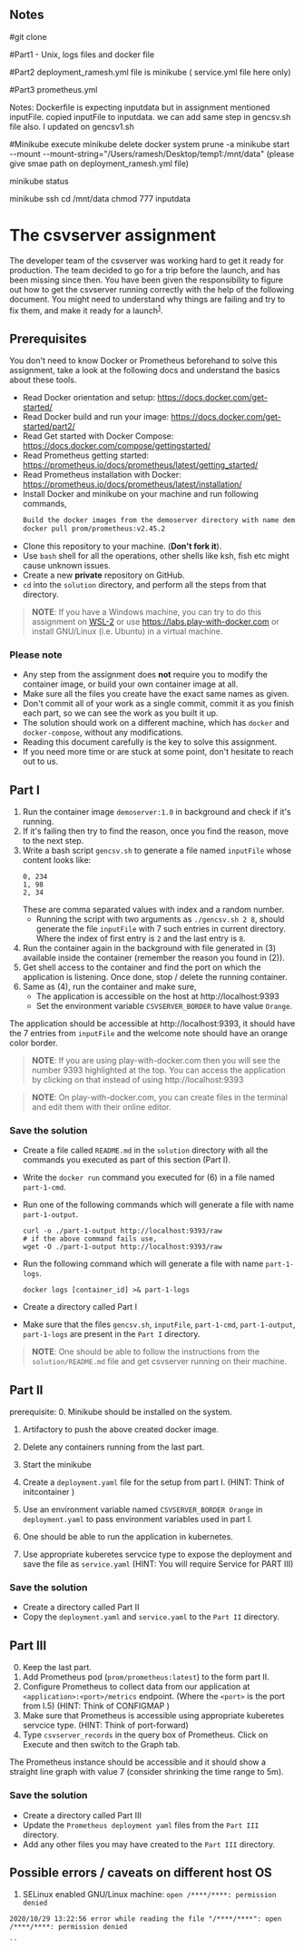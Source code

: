 ## Notes
#git clone

#Part1 - Unix, logs files and docker file

#Part2 deployment_ramesh.yml file is minikube  ( service.yml file here only)

#Part3 prometheus.yml

Notes: Dockerfile is expecting inputdata but in assignment mentioned inputFile. copied inputFile to inputdata.  we can add same step in gencsv.sh file also. I updated on gencsv1.sh

#Minikube execute 
minikube delete
docker system prune -a
minikube start --mount --mount-string="/Users/ramesh/Desktop/temp1:/mnt/data"    (please give smae path on deployment_ramesh.yml file)

minikube status

minikube ssh
cd /mnt/data
chmod 777 inputdata

# The csvserver assignment

The developer team of the csvserver was working hard to get it ready for production. 
The team decided to go for a trip before the launch, and has been missing since then. 
You have been given the responsibility to figure out how to get the csvserver running correctly with the help of the following document.
 You might need to understand why things are failing and try to fix them, and make it ready 
for a launch<sup>[1](#user-content-ftn1)</sup>.

## Prerequisites
You don't need to know Docker or Prometheus beforehand to solve this assignment, 
take a look at the following docs and understand the basics about these tools.
  - Read Docker orientation and setup: https://docs.docker.com/get-started/
  - Read Docker build and run your image: https://docs.docker.com/get-started/part2/
  - Read Get started with Docker Compose: https://docs.docker.com/compose/gettingstarted/
  - Read Prometheus getting started: https://prometheus.io/docs/prometheus/latest/getting_started/
  - Read Prometheus installation with Docker: https://prometheus.io/docs/prometheus/latest/installation/
  - Install Docker and minikube on your machine and run following commands,
    ```sh
    Build the docker images from the demoserver directory with name demoserver:1.0
    docker pull prom/prometheus:v2.45.2
    ```
  - Clone this repository to your machine. (**Don't fork it**).
  - Use `bash` shell for all the operations, other shells like ksh, fish etc might cause unknown issues.
  - Create a new **private** repository on GitHub.
  - `cd` into the `solution` directory, and perform all the steps from that directory.

> **NOTE**: If you have a Windows machine, you can try to do this assignment on 
[WSL-2](https://docs.docker.com/docker-for-windows/wsl/) or
 use https://labs.play-with-docker.com or install GNU/Linux (i.e. Ubuntu) in a virtual machine.

### Please note
  - Any step from the assignment does **not** require you to modify the container image, 
or build your own container image at all.
  - Make sure all the files you create have the exact same names as given.
  - Don't commit all of your work as a single commit, commit it as you finish each part,
 so we can see the work as you built it up.
  - The solution should work on a different machine, which has `docker` and `docker-compose`,
 without any modifications.
  - Reading this document carefully is the key to solve this assignment.
  - If you need more time or are stuck at some point, don't hesitate to reach out to us.

## Part I
  1. Run the container image `demoserver:1.0` in background and check if it's running.
  2. If it's failing then try to find the reason, once you find the reason, move to the next step.
  3. Write a bash script `gencsv.sh` to generate a file named `inputFile` whose content looks like:
     ```csi
     0, 234
     1, 98
     2, 34
     ```
     These are comma separated values with index and a random number.
     - Running the script with two arguments as `./gencsv.sh 2 8`, should generate the file `inputFile` 
with 7 such entries in current directory. Where the index of first entry is `2` and the last entry is `8`.
  4. Run the container again in the background with file generated in (3) available inside the container
 (remember the reason you found in (2)).
  5. Get shell access to the container and find the port on which the application is listening.
 Once done, stop / delete the running container.
  6. Same as (4), run the container and make sure,
     - The application is accessible on the host at http://localhost:9393
     - Set the environment variable `CSVSERVER_BORDER` to have value `Orange`.

The application should be accessible at http://localhost:9393, 
it should have the 7 entries from `inputFile` and the welcome note should have an orange color border.

> **NOTE**: If you are using play-with-docker.com then you will see the number 9393 highlighted at the top.
 You can access the application by clicking on that instead of using http://localhost:9393

> **NOTE**: On play-with-docker.com, you can create files in the terminal and edit them with their online editor.

### Save the solution
  - Create a file called `README.md` in the `solution` directory with all the commands you executed as part 
of this section (Part I).
  - Write the `docker run` command you executed for (6) in a file named `part-1-cmd`.
  - Run one of the following commands which will generate a file with name `part-1-output`.
	```console
	curl -o ./part-1-output http://localhost:9393/raw
	# if the above command fails use,
	wget -O ./part-1-output http://localhost:9393/raw
	```
  - Run the following command which will generate a file with name `part-1-logs`.
	```console
	docker logs [container_id] >& part-1-logs
	```
  - Create a directory called Part I 

  - Make sure that the files `gencsv.sh`, `inputFile`, `part-1-cmd`, `part-1-output`, `part-1-logs`
 are present in the `Part I` directory.
  

> **NOTE**: One should be able to follow the instructions from the `solution/README.md` file and get 
csvserver running on their machine.

## Part II
prerequisite:
  0. Minikube should be installed on the system.
  1. Artifactory to push the above created docker image.

  0. Delete any containers running from the last part.
  1. Start the minikube 
  2. Create a `deployment.yaml` file for the setup from part I. (HINT: Think of initcontainer )
  3. Use an environment variable  named `CSVSERVER_BORDER Orange` in `deployment.yaml` 
to pass environment variables used in part I.
  4. One should be able to run the application in kubernetes.
  5. Use appropriate kuberetes servcice type to expose the deployment and save the file as
 `service.yaml` (HINT: You will require Service for PART III)

### Save the solution
  - Create a directory called Part II
  - Copy the `deployment.yaml` and `service.yaml`  to the `Part II` directory.
  

## Part III
  0. Keep the last part.
  1. Add Prometheus pod (`prom/prometheus:latest`) to the  form part II.
  2. Configure Prometheus to collect data from our application at `<application>:<port>/metrics` endpoint.
 (Where the `<port>` is the port from I.5) (HINT: Think of CONFIGMAP )
  3. Make sure that Prometheus is accessible using appropriate kuberetes servcice type.
 (HINT: Think of port-forward)
  4. Type `csvserver_records` in the query box of Prometheus. Click on Execute and then switch to the Graph tab.

The Prometheus instance should be accessible  and it should show a straight line graph with value 7 
(consider shrinking the time range to 5m).

### Save the solution
  - Create a directory called Part III
  - Update the `Prometheus deployment yaml` files from the `Part III` directory.
  - Add any other files you may have created to the `Part III` directory.


## Possible errors / caveats on different host OS
  1. SELinux enabled GNU/Linux machine: `open /****/****: permission denied`
  ```
  2020/10/29 13:22:56 error while reading the file "/****/****": open /****/****: permission denied

  ``



